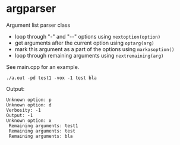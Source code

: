 # argparser

Argument list parser class

  * loop through "-" and "--" options using `nextoption(option)`
  * get arguments after the current option using `optarg(arg)`
  * mark this argument as a part of the options using `markasoption()`
  * loop through remaining arguments using `nextremaining(arg)`
  
See main.cpp for an example.

    ./a.out -pd test1 -vox -1 test bla
    
Output:

    Unknown option: p
    Unknown option: d
    Verbosity: -1
    Output: -1
    Unknown option: x
     Remaining arguments: test1
     Remaining arguments: test
     Remaining arguments: bla
